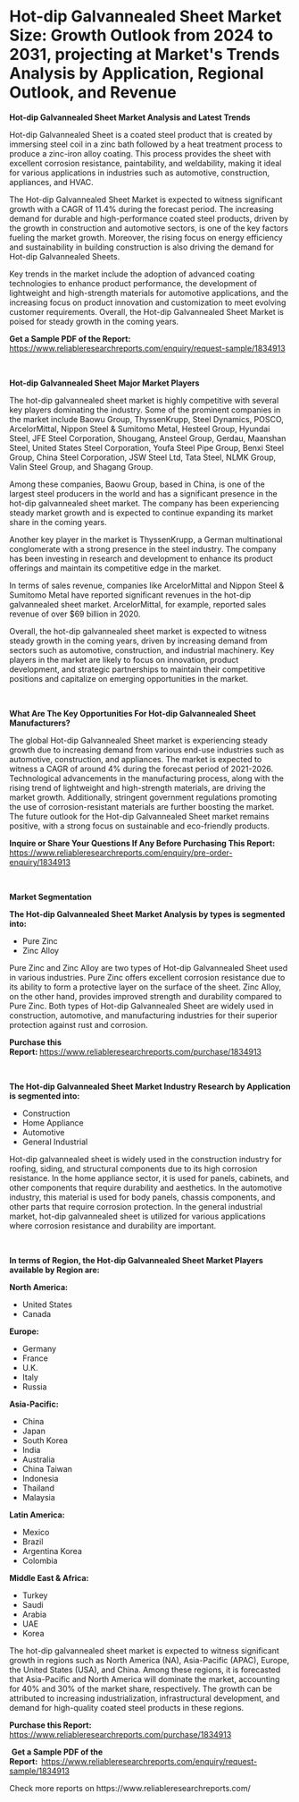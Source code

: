 <p><h1>Hot-dip Galvannealed Sheet Market Size: Growth Outlook from 2024 to 2031, projecting at Market's Trends Analysis by Application, Regional Outlook, and Revenue</h1></p><p><strong>Hot-dip Galvannealed Sheet Market Analysis and Latest Trends</strong></p>
<p><p>Hot-dip Galvannealed Sheet is a coated steel product that is created by immersing steel coil in a zinc bath followed by a heat treatment process to produce a zinc-iron alloy coating. This process provides the sheet with excellent corrosion resistance, paintability, and weldability, making it ideal for various applications in industries such as automotive, construction, appliances, and HVAC.</p><p>The Hot-dip Galvannealed Sheet Market is expected to witness significant growth with a CAGR of 11.4% during the forecast period. The increasing demand for durable and high-performance coated steel products, driven by the growth in construction and automotive sectors, is one of the key factors fueling the market growth. Moreover, the rising focus on energy efficiency and sustainability in building construction is also driving the demand for Hot-dip Galvannealed Sheets.</p><p>Key trends in the market include the adoption of advanced coating technologies to enhance product performance, the development of lightweight and high-strength materials for automotive applications, and the increasing focus on product innovation and customization to meet evolving customer requirements. Overall, the Hot-dip Galvannealed Sheet Market is poised for steady growth in the coming years.</p></p>
<p><strong>Get a Sample PDF of the Report:&nbsp;</strong> <a href="https://www.reliableresearchreports.com/enquiry/request-sample/1834913">https://www.reliableresearchreports.com/enquiry/request-sample/1834913</a></p>
<p>&nbsp;</p>
<p><strong>Hot-dip Galvannealed Sheet Major Market Players</strong></p>
<p><p>The hot-dip galvannealed sheet market is highly competitive with several key players dominating the industry. Some of the prominent companies in the market include Baowu Group, ThyssenKrupp, Steel Dynamics, POSCO, ArcelorMittal, Nippon Steel & Sumitomo Metal, Hesteel Group, Hyundai Steel, JFE Steel Corporation, Shougang, Ansteel Group, Gerdau, Maanshan Steel, United States Steel Corporation, Youfa Steel Pipe Group, Benxi Steel Group, China Steel Corporation, JSW Steel Ltd, Tata Steel, NLMK Group, Valin Steel Group, and Shagang Group.</p><p>Among these companies, Baowu Group, based in China, is one of the largest steel producers in the world and has a significant presence in the hot-dip galvannealed sheet market. The company has been experiencing steady market growth and is expected to continue expanding its market share in the coming years.</p><p>Another key player in the market is ThyssenKrupp, a German multinational conglomerate with a strong presence in the steel industry. The company has been investing in research and development to enhance its product offerings and maintain its competitive edge in the market.</p><p>In terms of sales revenue, companies like ArcelorMittal and Nippon Steel & Sumitomo Metal have reported significant revenues in the hot-dip galvannealed sheet market. ArcelorMittal, for example, reported sales revenue of over $69 billion in 2020.</p><p>Overall, the hot-dip galvannealed sheet market is expected to witness steady growth in the coming years, driven by increasing demand from sectors such as automotive, construction, and industrial machinery. Key players in the market are likely to focus on innovation, product development, and strategic partnerships to maintain their competitive positions and capitalize on emerging opportunities in the market.</p></p>
<p>&nbsp;</p>
<p><strong>What Are The Key Opportunities For Hot-dip Galvannealed Sheet Manufacturers?</strong></p>
<p><p>The global Hot-dip Galvannealed Sheet market is experiencing steady growth due to increasing demand from various end-use industries such as automotive, construction, and appliances. The market is expected to witness a CAGR of around 4% during the forecast period of 2021-2026. Technological advancements in the manufacturing process, along with the rising trend of lightweight and high-strength materials, are driving the market growth. Additionally, stringent government regulations promoting the use of corrosion-resistant materials are further boosting the market. The future outlook for the Hot-dip Galvannealed Sheet market remains positive, with a strong focus on sustainable and eco-friendly products.</p></p>
<p><strong>Inquire or Share Your Questions If Any Before Purchasing This Report:</strong> <a href="https://www.reliableresearchreports.com/enquiry/pre-order-enquiry/1834913">https://www.reliableresearchreports.com/enquiry/pre-order-enquiry/1834913</a></p>
<p>&nbsp;</p>
<p><strong>Market Segmentation</strong></p>
<p><strong>The Hot-dip Galvannealed Sheet Market Analysis by types is segmented into:</strong></p>
<p><ul><li>Pure Zinc</li><li>Zinc Alloy</li></ul></p>
<p><p>Pure Zinc and Zinc Alloy are two types of Hot-dip Galvannealed Sheet used in various industries. Pure Zinc offers excellent corrosion resistance due to its ability to form a protective layer on the surface of the sheet. Zinc Alloy, on the other hand, provides improved strength and durability compared to Pure Zinc. Both types of Hot-dip Galvannealed Sheet are widely used in construction, automotive, and manufacturing industries for their superior protection against rust and corrosion.</p></p>
<p><strong>Purchase this Report:&nbsp;</strong><a href="https://www.reliableresearchreports.com/purchase/1834913">https://www.reliableresearchreports.com/purchase/1834913</a></p>
<p>&nbsp;</p>
<p><strong>The Hot-dip Galvannealed Sheet Market Industry Research by Application is segmented into:</strong></p>
<p><ul><li>Construction</li><li>Home Appliance</li><li>Automotive</li><li>General Industrial</li></ul></p>
<p><p>Hot-dip galvannealed sheet is widely used in the construction industry for roofing, siding, and structural components due to its high corrosion resistance. In the home appliance sector, it is used for panels, cabinets, and other components that require durability and aesthetics. In the automotive industry, this material is used for body panels, chassis components, and other parts that require corrosion protection. In the general industrial market, hot-dip galvannealed sheet is utilized for various applications where corrosion resistance and durability are important.</p></p>
<p>&nbsp;</p>
<p><strong>In terms of Region, the Hot-dip Galvannealed Sheet Market Players available by Region are:</strong></p>
<p>
    <p> <strong> North America: </strong>
        <ul>
            <li>United States</li>
            <li>Canada</li>
        </ul>
        </p> 
    <p> <strong> Europe: </strong>
        <ul>
            <li>Germany</li>
            <li>France</li>
            <li>U.K.</li>
            <li>Italy</li>
            <li>Russia</li>
        </ul>
        </p> 
    <p> <strong> Asia-Pacific: </strong>
        <ul>
            <li>China</li>
            <li>Japan</li>
            <li>South Korea</li>
            <li>India</li>
            <li>Australia</li>
            <li>China Taiwan</li>
            <li>Indonesia</li>
            <li>Thailand</li>
            <li>Malaysia</li>
        </ul>
        </p> 
    <p> <strong> Latin America: </strong>
        <ul>
            <li>Mexico</li>
            <li>Brazil</li>
            <li>Argentina Korea</li>
            <li>Colombia</li>
        </ul>
        </p> 
    <p> <strong> Middle East & Africa: </strong>
        <ul>
            <li>Turkey</li>
            <li>Saudi</li>
            <li>Arabia</li>
            <li>UAE</li>
            <li>Korea</li>
        </ul>
    </p>
    </p>
<p><p>The hot-dip galvannealed sheet market is expected to witness significant growth in regions such as North America (NA), Asia-Pacific (APAC), Europe, the United States (USA), and China. Among these regions, it is forecasted that Asia-Pacific and North America will dominate the market, accounting for 40% and 30% of the market share, respectively. The growth can be attributed to increasing industrialization, infrastructural development, and demand for high-quality coated steel products in these regions.</p></p>
<p><strong>Purchase this Report: </strong><a href="https://www.reliableresearchreports.com/purchase/1834913">https://www.reliableresearchreports.com/purchase/1834913</a></p>
<p>&nbsp;<strong>Get a Sample PDF of the Report:&nbsp;&nbsp;</strong><a href="https://www.reliableresearchreports.com/enquiry/request-sample/1834913">https://www.reliableresearchreports.com/enquiry/request-sample/1834913</a></p>
<p><strong></strong></p>
<p>Check more reports on https://www.reliableresearchreports.com/</p>
